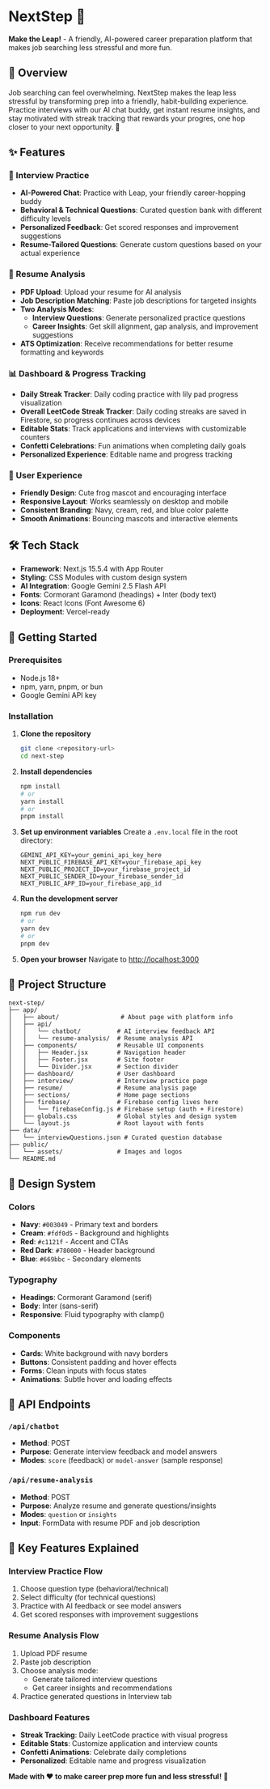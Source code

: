 # NextStep 🐸

**Make the Leap!** - A friendly, AI-powered career preparation platform that makes job searching less stressful and more fun.

## 🎯 Overview

Job searching can feel overwhelming. NextStep makes the leap less stressful by transforming prep into a friendly, habit-building experience. Practice interviews with our AI chat buddy, get instant resume insights, and stay motivated with streak tracking that rewards your progres, one hop closer to your next opportunity. 🐸

## ✨ Features

### 🎤 Interview Practice
- **AI-Powered Chat**: Practice with Leap, your friendly career-hopping buddy
- **Behavioral & Technical Questions**: Curated question bank with different difficulty levels
- **Personalized Feedback**: Get scored responses and improvement suggestions
- **Resume-Tailored Questions**: Generate custom questions based on your actual experience

### 📄 Resume Analysis
- **PDF Upload**: Upload your resume for AI analysis
- **Job Description Matching**: Paste job descriptions for targeted insights
- **Two Analysis Modes**:
  - **Interview Questions**: Generate personalized practice questions
  - **Career Insights**: Get skill alignment, gap analysis, and improvement suggestions
- **ATS Optimization**: Receive recommendations for better resume formatting and keywords

### 📊 Dashboard & Progress Tracking
- **Daily Streak Tracker**: Daily coding practice with lily pad progress visualization
- **Overall LeetCode Streak Tracker**: Daily coding streaks are saved in Firestore, so progress continues across devices
- **Editable Stats**: Track applications and interviews with customizable counters
- **Confetti Celebrations**: Fun animations when completing daily goals
- **Personalized Experience**: Editable name and progress tracking

### 🎨 User Experience
- **Friendly Design**: Cute frog mascot and encouraging interface
- **Responsive Layout**: Works seamlessly on desktop and mobile
- **Consistent Branding**: Navy, cream, red, and blue color palette
- **Smooth Animations**: Bouncing mascots and interactive elements

## 🛠️ Tech Stack

- **Framework**: Next.js 15.5.4 with App Router
- **Styling**: CSS Modules with custom design system
- **AI Integration**: Google Gemini 2.5 Flash API
- **Fonts**: Cormorant Garamond (headings) + Inter (body text)
- **Icons**: React Icons (Font Awesome 6)
- **Deployment**: Vercel-ready

## 🚀 Getting Started

### Prerequisites
- Node.js 18+ 
- npm, yarn, pnpm, or bun
- Google Gemini API key

### Installation

1. **Clone the repository**
   ```bash
   git clone <repository-url>
   cd next-step
   ```

2. **Install dependencies**
   ```bash
   npm install
   # or
   yarn install
   # or
   pnpm install
   ```

3. **Set up environment variables**
   Create a `.env.local` file in the root directory:
   ```env
   GEMINI_API_KEY=your_gemini_api_key_here
   NEXT_PUBLIC_FIREBASE_API_KEY=your_firebase_api_key
   NEXT_PUBLIC_PROJECT_ID=your_firebase_project_id
   NEXT_PUBLIC_SENDER_ID=your_firebase_sender_id
   NEXT_PUBLIC_APP_ID=your_firebase_app_id
   ```

4. **Run the development server**
   ```bash
   npm run dev
   # or
   yarn dev
   # or
   pnpm dev
   ```

5. **Open your browser**
   Navigate to [http://localhost:3000](http://localhost:3000)

## 📁 Project Structure

```
next-step/
├── app/
│   ├── about/                 # About page with platform info
│   ├── api/
│   │   └── chatbot/          # AI interview feedback API
│   │   └── resume-analysis/  # Resume analysis API
│   ├── components/           # Reusable UI components
│   │   ├── Header.jsx        # Navigation header
│   │   ├── Footer.jsx        # Site footer
│   │   └── Divider.jsx       # Section divider
│   ├── dashboard/            # User dashboard
│   ├── interview/            # Interview practice page
│   ├── resume/               # Resume analysis page
│   ├── sections/             # Home page sections
│   ├── firebase/             # Firebase config lives here
│   │   └── firebaseConfig.js # Firebase setup (auth + Firestore)
│   ├── globals.css           # Global styles and design system
│   └── layout.js             # Root layout with fonts
├── data/
│   └── interviewQuestions.json # Curated question database
├── public/
│   └── assets/               # Images and logos
└── README.md
```

## 🎨 Design System

### Colors
- **Navy**: `#003049` - Primary text and borders
- **Cream**: `#fdf0d5` - Background and highlights  
- **Red**: `#c1121f` - Accent and CTAs
- **Red Dark**: `#780000` - Header background
- **Blue**: `#669bbc` - Secondary elements

### Typography
- **Headings**: Cormorant Garamond (serif)
- **Body**: Inter (sans-serif)
- **Responsive**: Fluid typography with clamp()

### Components
- **Cards**: White background with navy borders
- **Buttons**: Consistent padding and hover effects
- **Forms**: Clean inputs with focus states
- **Animations**: Subtle hover and loading effects

## 🔧 API Endpoints

### `/api/chatbot`
- **Method**: POST
- **Purpose**: Generate interview feedback and model answers
- **Modes**: `score` (feedback) or `model-answer` (sample response)

### `/api/resume-analysis`
- **Method**: POST
- **Purpose**: Analyze resume and generate questions/insights
- **Modes**: `question` or `insights`
- **Input**: FormData with resume PDF and job description

## 🎯 Key Features Explained

### Interview Practice Flow
1. Choose question type (behavioral/technical)
2. Select difficulty (for technical questions)
3. Practice with AI feedback or see model answers
4. Get scored responses with improvement suggestions

### Resume Analysis Flow
1. Upload PDF resume
2. Paste job description
3. Choose analysis mode:
   - Generate tailored interview questions
   - Get career insights and recommendations
4. Practice generated questions in Interview tab

### Dashboard Features
- **Streak Tracking**: Daily LeetCode practice with visual progress
- **Editable Stats**: Customize application and interview counts
- **Confetti Animations**: Celebrate daily completions
- **Personalized**: Editable name and progress visualization

**Made with ❤️ to make career prep more fun and less stressful!** 🐸